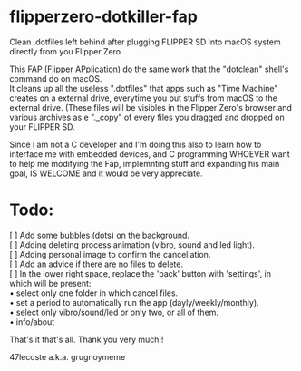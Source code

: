 # flipperzero-dotkiller-fap     
Clean .dotfiles left behind after plugging FLIPPER SD into macOS system directly from you Flipper Zero

This FAP (Flipper APplication) do the same work that the "dotclean" shell's command do on macOS.      
It cleans up all the useless ".dotfiles" that apps such as "Time Machine" creates on a external drive, everytime you put stuffs from macOS to the external drive. (These files will be visibles in the Flipper Zero's browser and various archives as e "._copy" of every files you dragged and dropped on your FLIPPER SD.        

Since i am not a C developer and I'm doing this also to learn how to interface me with embedded devices, and C programming WHOEVER want to help me modifying the Fap, implemnting stuff and expanding his main goal, IS WELCOME and it would be very appreciate.

# Todo:  

[ ] Add some bubbles (dots) on the background.    
[ ] Adding deleting process animation (vibro, sound and led light).     
[ ] Adding personal image to confirm the cancellation.      
[ ] Add an advice if there are no files to delete.     
[ ] In the lower right space, replace the 'back' button with 'settings', in which will be present:    
• select only one folder in which cancel files.   
• set a period to automatically run the app (dayly/weekly/monthly).   
• select only vibro/sound/led or only two, or all of them.    
• info/about


That's it that's all. Thank you very much!!

47lecoste a.k.a. grugnoymeme

